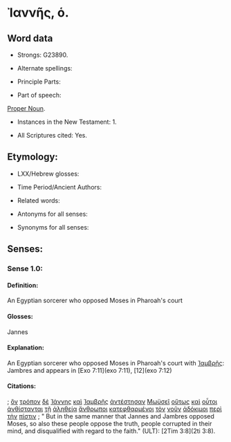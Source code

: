 # Ἰαννῆς, ὁ.

<!-- Status: S3=Needs2ndReview -->
<!-- Lexica used for edits: BDAG, LN, FFM, A-S  -->

## Word data

* Strongs: G23890.


* Alternate spellings:



* Principle Parts: 


* Part of speech: 

[Proper Noun](http://ugg.readthedocs.io/en/latest/proper_noun.html).

* Instances in the New Testament: 1.

* All Scriptures cited: Yes.

## Etymology: 


* LXX/Hebrew glosses: 


* Time Period/Ancient Authors: 


* Related words: 

* Antonyms for all senses:

* Synonyms for all senses: 


## Senses:


### Sense  1.0: 

#### Definition: 

An Egyptian sorcerer who opposed Moses in Pharoah's court 

#### Glosses: 

Jannes

#### Explanation: 

An Egyptian sorcerer who opposed Moses in Pharoah's court with [Ἰαμβρῆς](../G23870/01.md): Jambres and appears in [Exo 7:11](exo 7:11), [12](exo 7:12)

#### Citations: 

; [ὃν](../G37390/01.md) [τρόπον](../G51580/01.md) [δὲ](../G11610/01.md) [Ἰάννης](../G23890/01.md) [καὶ](../G25320/01.md) [Ἰαμβρῆς](../G23870/01.md) [ἀντέστησαν](../G04360/01.md) [Μωϋσεῖ](../G34750/01.md) [οὕτως](../G37790/01.md) [καὶ](../G25320/01.md) [οὗτοι](../G37780/01.md) [ἀνθίστανται](../G04360/01.md) [τῇ](../G35880/01.md) [ἀληθείᾳ](../G02250/01.md) [ἄνθρωποι](../G04440/01.md) [κατεφθαρμένοι](../G27040/01.md) [τὸν](../G35880/01.md) [νοῦν](../G35630/01.md) [ἀδόκιμοι](../G00960/01.md) [περὶ](../G40120/01.md) [τὴν](../G35880/01.md) [πίστιν](../G41020/01.md)
; " But in the same manner that Jannes and Jambres opposed Moses, so also these people oppose the truth, people corrupted in their mind, and disqualified with regard to the faith." (ULT): 
[2Tim 3:8](2ti 3:8).
